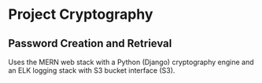 # Project Cryptography

## Password Creation and Retrieval

Uses the MERN web stack with a Python (Django) cryptography engine and an ELK logging stack with S3 bucket interface (S3).
